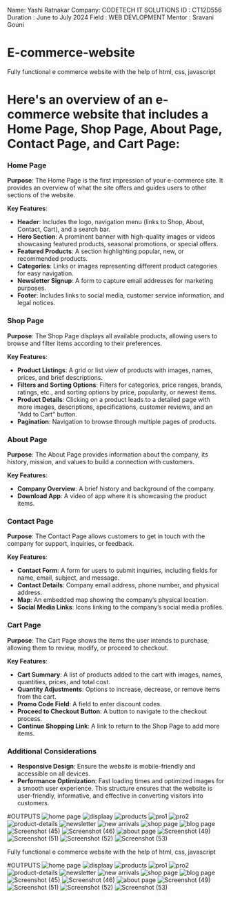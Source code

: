 Name: Yashi Ratnakar
Company: CODETECH IT SOLUTIONS
ID : CT12D556
Duration : June to July 2024
Field : WEB DEVLOPMENT
Mentor : Sravani Gouni



# E-commerce-website
Fully functional e commerce website with the help of html, css, javascript

# Here's an overview of an e-commerce website that includes a Home Page, Shop Page, About Page, Contact Page, and Cart Page:

### Home Page

**Purpose**: The Home Page is the first impression of your e-commerce site. It provides an overview of what the site offers and guides users to other sections of the website.

**Key Features**:
- **Header**: Includes the logo, navigation menu (links to Shop, About, Contact, Cart), and a search bar.
- **Hero Section**: A prominent banner with high-quality images or videos showcasing featured products, seasonal promotions, or special offers.
- **Featured Products**: A section highlighting popular, new, or recommended products.
- **Categories**: Links or images representing different product categories for easy navigation.
- **Newsletter Signup**: A form to capture email addresses for marketing purposes.
- **Footer**: Includes links to social media, customer service information, and legal notices.

### Shop Page

**Purpose**: The Shop Page displays all available products, allowing users to browse and filter items according to their preferences.

**Key Features**:
- **Product Listings**: A grid or list view of products with images, names, prices, and brief descriptions.
- **Filters and Sorting Options**: Filters for categories, price ranges, brands, ratings, etc., and sorting options by price, popularity, or newest items.
- **Product Details**: Clicking on a product leads to a detailed page with more images, descriptions, specifications, customer reviews, and an "Add to Cart" button.
- **Pagination**: Navigation to browse through multiple pages of products.

### About Page

**Purpose**: The About Page provides information about the company, its history, mission, and values to build a connection with customers.

**Key Features**:
- **Company Overview**: A brief history and background of the company.
- **Download App**: A video of app where it is showcasing the product items.

### Contact Page

**Purpose**: The Contact Page allows customers to get in touch with the company for support, inquiries, or feedback.

**Key Features**:
- **Contact Form**: A form for users to submit inquiries, including fields for name, email, subject, and message.
- **Contact Details**: Company email address, phone number, and physical address.
- **Map**: An embedded map showing the company’s physical location.
- **Social Media Links**: Icons linking to the company’s social media profiles.

### Cart Page

**Purpose**: The Cart Page shows the items the user intends to purchase, allowing them to review, modify, or proceed to checkout.

**Key Features**:
- **Cart Summary**: A list of products added to the cart with images, names, quantities, prices, and total cost.
- **Quantity Adjustments**: Options to increase, decrease, or remove items from the cart.
- **Promo Code Field**: A field to enter discount codes.
- **Proceed to Checkout Button**: A button to navigate to the checkout process.
- **Continue Shopping Link**: A link to return to the Shop Page to add more items.

### Additional Considerations

- **Responsive Design**: Ensure the website is mobile-friendly and accessible on all devices.
- **Performance Optimization**: Fast loading times and optimized images for a smooth user experience.
This structure ensures that the website is user-friendly, informative, and effective in converting visitors into customers.

#OUTPUTS
![home page](https://github.com/YASHIRATNAKAR/E-commerce-website/assets/108261265/2e4de2f8-8f8b-4f8f-9dbb-57b97925a9b6)
![displaay](https://github.com/YASHIRATNAKAR/E-commerce-website/assets/108261265/fd155489-7076-4cb4-abb3-1134408b7f29)
![products](https://github.com/YASHIRATNAKAR/E-commerce-website/assets/108261265/77fb3ec1-0899-4728-824d-6f49c6355aca)
![pro1](https://github.com/YASHIRATNAKAR/E-commerce-website/assets/108261265/5110fb9d-d128-4ea6-ae56-c39838eb4297)
![pro2](https://github.com/YASHIRATNAKAR/E-commerce-website/assets/108261265/f4bc9c7d-e18c-4af0-a996-c3fce7149e19)
![product-details](https://github.com/YASHIRATNAKAR/E-commerce-website/assets/108261265/f8e11c39-4005-4cd9-8ebf-4bae7e1b3138)
![newsletter](https://github.com/YASHIRATNAKAR/E-commerce-website/assets/108261265/606b40da-0f86-449b-9261-a85dd5d10a91)
![new arrivals](https://github.com/YASHIRATNAKAR/E-commerce-website/assets/108261265/0ab20edf-c67f-4a67-91a8-ed98d6c9256e)
![shop page](https://github.com/YASHIRATNAKAR/E-commerce-website/assets/108261265/de4f7cca-c04d-41cd-afb7-17ad404fac83)
![blog page](https://github.com/YASHIRATNAKAR/E-commerce-website/assets/108261265/3fdb190a-3a5b-416c-8dea-301be36fb874)
![Screenshot (45)](https://github.com/YASHIRATNAKAR/E-commerce-website/assets/108261265/f1b84daa-4f6d-4ace-8324-1a2d0b9a0495)
![Screenshot (46)](https://github.com/YASHIRATNAKAR/E-commerce-website/assets/108261265/b7769676-500a-4384-bdf3-16dd3276a98f)
![about page](https://github.com/YASHIRATNAKAR/E-commerce-website/assets/108261265/6d73e195-27ab-471b-9083-bf8e441969e4)
![Screenshot (49)](https://github.com/YASHIRATNAKAR/E-commerce-website/assets/108261265/b31b6baa-d01e-41b7-9214-09f61fb9440f)
![Screenshot (51)](https://github.com/YASHIRATNAKAR/E-commerce-website/assets/108261265/8e462ed8-951e-404d-9850-15eebbbe3b0d)
![Screenshot (52)](https://github.com/YASHIRATNAKAR/E-commerce-website/assets/108261265/75b15a63-f25b-47f1-bb22-a66151141035)
![Screenshot (53)](https://github.com/YASHIRATNAKAR/E-commerce-website/assets/108261265/455a6f85-bbb6-4d4c-bfe4-602dbd240462)


Fully functional e commerce website with the help of html, css, javascript

#OUTPUTS
![home page](https://github.com/YASHIRATNAKAR/E-commerce-website/assets/108261265/2e4de2f8-8f8b-4f8f-9dbb-57b97925a9b6)
![displaay](https://github.com/YASHIRATNAKAR/E-commerce-website/assets/108261265/fd155489-7076-4cb4-abb3-1134408b7f29)
![products](https://github.com/YASHIRATNAKAR/E-commerce-website/assets/108261265/77fb3ec1-0899-4728-824d-6f49c6355aca)
![pro1](https://github.com/YASHIRATNAKAR/E-commerce-website/assets/108261265/5110fb9d-d128-4ea6-ae56-c39838eb4297)
![pro2](https://github.com/YASHIRATNAKAR/E-commerce-website/assets/108261265/f4bc9c7d-e18c-4af0-a996-c3fce7149e19)
![product-details](https://github.com/YASHIRATNAKAR/E-commerce-website/assets/108261265/f8e11c39-4005-4cd9-8ebf-4bae7e1b3138)
![newsletter](https://github.com/YASHIRATNAKAR/E-commerce-website/assets/108261265/606b40da-0f86-449b-9261-a85dd5d10a91)
![new arrivals](https://github.com/YASHIRATNAKAR/E-commerce-website/assets/108261265/0ab20edf-c67f-4a67-91a8-ed98d6c9256e)
![shop page](https://github.com/YASHIRATNAKAR/E-commerce-website/assets/108261265/de4f7cca-c04d-41cd-afb7-17ad404fac83)
![blog page](https://github.com/YASHIRATNAKAR/E-commerce-website/assets/108261265/3fdb190a-3a5b-416c-8dea-301be36fb874)
![Screenshot (45)](https://github.com/YASHIRATNAKAR/E-commerce-website/assets/108261265/f1b84daa-4f6d-4ace-8324-1a2d0b9a0495)
![Screenshot (46)](https://github.com/YASHIRATNAKAR/E-commerce-website/assets/108261265/b7769676-500a-4384-bdf3-16dd3276a98f)
![about page](https://github.com/YASHIRATNAKAR/E-commerce-website/assets/108261265/6d73e195-27ab-471b-9083-bf8e441969e4)
![Screenshot (49)](https://github.com/YASHIRATNAKAR/E-commerce-website/assets/108261265/b31b6baa-d01e-41b7-9214-09f61fb9440f)
![Screenshot (51)](https://github.com/YASHIRATNAKAR/E-commerce-website/assets/108261265/8e462ed8-951e-404d-9850-15eebbbe3b0d)
![Screenshot (52)](https://github.com/YASHIRATNAKAR/E-commerce-website/assets/108261265/75b15a63-f25b-47f1-bb22-a66151141035)
![Screenshot (53)](https://github.com/YASHIRATNAKAR/E-commerce-website/assets/108261265/455a6f85-bbb6-4d4c-bfe4-602dbd240462)

